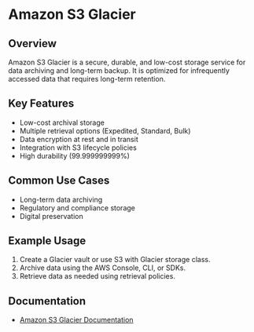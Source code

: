 # Amazon S3 Glacier

## Overview
Amazon S3 Glacier is a secure, durable, and low-cost storage service for data archiving and long-term backup. It is optimized for infrequently accessed data that requires long-term retention.

## Key Features
- Low-cost archival storage
- Multiple retrieval options (Expedited, Standard, Bulk)
- Data encryption at rest and in transit
- Integration with S3 lifecycle policies
- High durability (99.999999999%)

## Common Use Cases
- Long-term data archiving
- Regulatory and compliance storage
- Digital preservation

## Example Usage
1. Create a Glacier vault or use S3 with Glacier storage class.
2. Archive data using the AWS Console, CLI, or SDKs.
3. Retrieve data as needed using retrieval policies.

## Documentation
- [Amazon S3 Glacier Documentation](https://docs.aws.amazon.com/glacier/)
